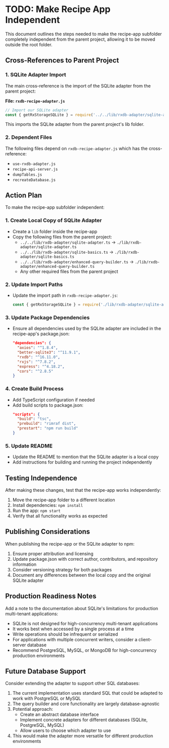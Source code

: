 # TODO: Make Recipe App Independent

This document outlines the steps needed to make the recipe-app subfolder completely independent from the parent project, allowing it to be moved outside the root folder.

## Cross-References to Parent Project

### 1. SQLite Adapter Import

The main cross-reference is the import of the SQLite adapter from the parent project:

**File: `rxdb-recipe-adapter.js`**
```javascript
// Import our SQLite adapter
const { getRxStorageSQLite } = require('../../lib/rxdb-adapter/sqlite-adapter');
```

This imports the SQLite adapter from the parent project's lib folder.

### 2. Dependent Files

The following files depend on `rxdb-recipe-adapter.js` which has the cross-reference:

- `use-rxdb-adapter.js`
- `recipe-api-server.js`
- `dumpTables.js`
- `recreateDatabase.js`

## Action Plan

To make the recipe-app subfolder independent:

### 1. Create Local Copy of SQLite Adapter

- Create a `lib` folder inside the recipe-app
- Copy the following files from the parent project:
  - `../../lib/rxdb-adapter/sqlite-adapter.ts` → `./lib/rxdb-adapter/sqlite-adapter.ts`
  - `../../lib/rxdb-adapter/sqlite-basics.ts` → `./lib/rxdb-adapter/sqlite-basics.ts`
  - `../../lib/rxdb-adapter/enhanced-query-builder.ts` → `./lib/rxdb-adapter/enhanced-query-builder.ts`
  - Any other required files from the parent project

### 2. Update Import Paths

- Update the import path in `rxdb-recipe-adapter.js`:
  ```javascript
  const { getRxStorageSQLite } = require('./lib/rxdb-adapter/sqlite-adapter');
  ```

### 3. Update Package Dependencies

- Ensure all dependencies used by the SQLite adapter are included in the recipe-app's package.json:
  ```json
  "dependencies": {
    "axios": "^1.8.4",
    "better-sqlite3": "^11.9.1",
    "rxdb": "^16.11.0",
    "rxjs": "^7.8.2",
    "express": "^4.18.2",
    "cors": "^2.8.5"
  }
  ```

### 4. Create Build Process

- Add TypeScript configuration if needed
- Add build scripts to package.json:
  ```json
  "scripts": {
    "build": "tsc",
    "prebuild": "rimraf dist",
    "prestart": "npm run build"
  }
  ```

### 5. Update README

- Update the README to mention that the SQLite adapter is a local copy
- Add instructions for building and running the project independently

## Testing Independence

After making these changes, test that the recipe-app works independently:

1. Move the recipe-app folder to a different location
2. Install dependencies: `npm install`
3. Run the app: `npm start`
4. Verify that all functionality works as expected

## Publishing Considerations

When publishing the recipe-app or the SQLite adapter to npm:

1. Ensure proper attribution and licensing
2. Update package.json with correct author, contributors, and repository information
3. Consider versioning strategy for both packages
4. Document any differences between the local copy and the original SQLite adapter

## Production Readiness Notes

Add a note to the documentation about SQLite's limitations for production multi-tenant applications:

- SQLite is not designed for high-concurrency multi-tenant applications
- It works best when accessed by a single process at a time
- Write operations should be infrequent or serialized
- For applications with multiple concurrent writers, consider a client-server database
- Recommend PostgreSQL, MySQL, or MongoDB for high-concurrency production environments

## Future Database Support

Consider extending the adapter to support other SQL databases:

1. The current implementation uses standard SQL that could be adapted to work with PostgreSQL or MySQL
2. The query builder and core functionality are largely database-agnostic
3. Potential approach:
   - Create an abstract database interface
   - Implement concrete adapters for different databases (SQLite, PostgreSQL, MySQL)
   - Allow users to choose which adapter to use
4. This would make the adapter more versatile for different production environments

